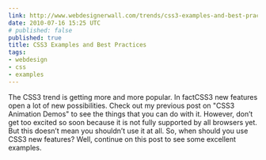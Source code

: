 ```yaml
---
link: http://www.webdesignerwall.com/trends/css3-examples-and-best-practices/
date: 2010-07-16 15:25 UTC
# published: false
published: true
title: CSS3 Examples and Best Practices
tags:
- webdesign
- css
- examples
---
```


The CSS3 trend is getting more and more popular. In factCSS3 new features open a lot of new possibilities. Check out my previous post on "CSS3 Animation Demos" to see the things that you can do with it. However, don’t get too excited so soon because it is not fully supported by all browsers yet. But this doesn’t mean you shouldn’t use it at all. So, when should you use CSS3 new features? Well, continue on this post to see some excellent examples.
